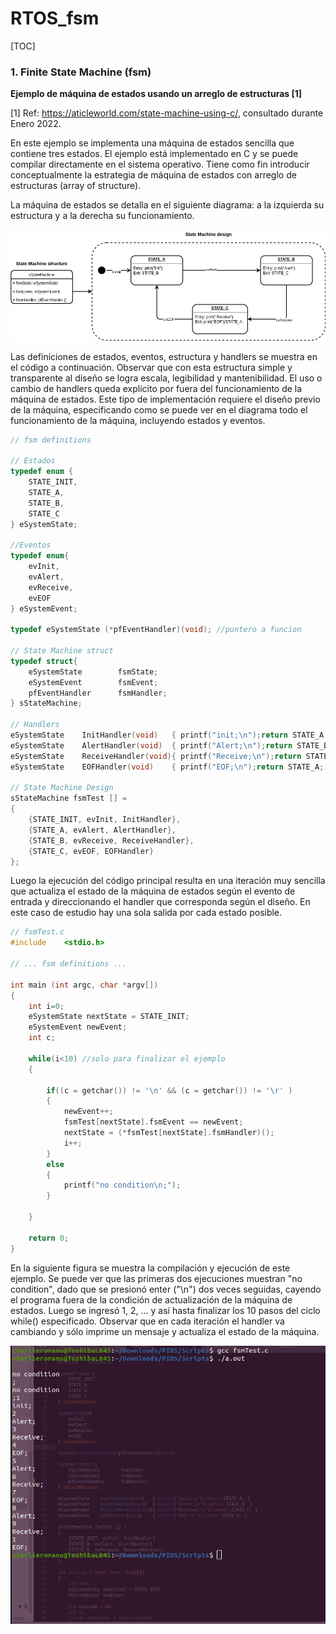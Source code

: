 # RTOS_fsm

[TOC]



### 1. Finite State Machine (fsm)

**Ejemplo de máquina de estados usando un arreglo de estructuras [1]**

[1] Ref: https://aticleworld.com/state-machine-using-c/, consultado durante Enero 2022.



En este ejemplo se implementa una máquina de estados sencilla que contiene tres estados. El ejemplo está implementado en C y se puede compilar directamente en el sistema operativo. Tiene como fin introducir conceptualmente la estrategia de máquina de estados con arreglo de estructuras (array of structure).

La máquina de estados se detalla en el siguiente diagrama: a la izquierda su estructura y a la derecha su funcionamiento.

![](../../Pics/fsmTest.png)



Las definiciones de estados, eventos, estructura y handlers se muestra en el código a continuación. Observar que con esta estructura simple y transparente al diseño se logra escala, legibilidad y mantenibilidad. El uso o cambio de  handlers queda explícito por fuera del funcionamiento de la máquina de estados. Este tipo de implementación requiere el diseño previo de la máquina, especificando como se puede ver en el diagrama todo el funcionamiento de la máquina, incluyendo estados y eventos.

```C
// fsm definitions

// Estados
typedef enum {
	STATE_INIT,
	STATE_A,
	STATE_B,
	STATE_C
} eSystemState;

//Eventos
typedef enum{
	evInit,
	evAlert,
	evReceive,
	evEOF
} eSystemEvent;

typedef eSystemState (*pfEventHandler)(void); //puntero a funcion

// State Machine struct
typedef struct{
	eSystemState 		fsmState;
	eSystemEvent 		fsmEvent;
	pfEventHandler 		fsmHandler;
} sStateMachine;

// Handlers
eSystemState 	InitHandler(void)	{ printf("init;\n");return STATE_A; }
eSystemState 	AlertHandler(void)	{ printf("Alert;\n");return STATE_B; }
eSystemState 	ReceiveHandler(void){ printf("Receive;\n");return STATE_C; }
eSystemState 	EOFHandler(void) 	{ printf("EOF;\n");return STATE_A; }

// State Machine Design
sStateMachine fsmTest [] = 
{
	{STATE_INIT, evInit, InitHandler},
	{STATE_A, evAlert, AlertHandler},
	{STATE_B, evReceive, ReceiveHandler},
	{STATE_C, evEOF, EOFHandler}
};

```

Luego la ejecución del código principal resulta en una iteración muy sencilla que actualiza el estado de la máquina de estados según el evento de entrada y direccionando el handler que corresponda según el diseño. En este caso de estudio hay una sola salida por cada estado posible.

```c
// fsmTest.c
#include 	<stdio.h>

// ... fsm definitions ... 

int main (int argc, char *argv[])
{
	int i=0;
	eSystemState nextState = STATE_INIT;
	eSystemEvent newEvent;
	int c;

	while(i<10) //solo para finalizar el ejemplo
	{

		if((c = getchar()) != '\n' && (c = getchar()) != '\r' )
		{
			newEvent++;
			fsmTest[nextState].fsmEvent == newEvent;
			nextState = (*fsmTest[nextState].fsmHandler)();
			i++;
		}
		else
		{
			printf("no condition\n;");
		}
	
	}

	return 0;
}
```

En la siguiente figura se muestra la compilación y ejecución de este ejemplo. Se puede ver que las primeras dos ejecuciones muestran "no condition", dado que se presionó enter ("\n") dos veces seguidas, cayendo el programa fuera de la condición de actualización de la máquina de estados. Luego se ingresó 1, 2, ... y así hasta finalizar los 10 pasos del ciclo while() especificado. Observar que en cada iteración el handler va cambiando y sólo imprime un mensaje y actualiza el estado de la máquina.



![](../../Pics/fsmTest_run.png)

